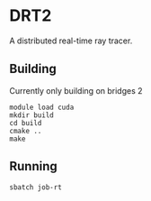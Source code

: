 # DRT2
A distributed real-time ray tracer.

## Building
Currently only building on bridges 2
```
module load cuda
mkdir build
cd build
cmake ..
make
```

## Running
```
sbatch job-rt
```